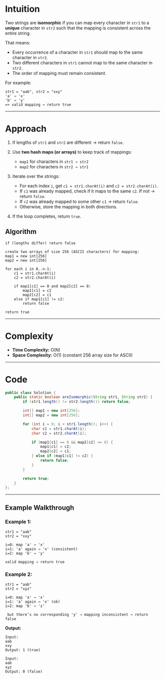 # Intuition

Two strings are **isomorphic** if you can map every character in `str1` to a **unique** character in `str2` such that the mapping is consistent across the entire string.

That means:

* Every occurrence of a character in `str1` should map to the same character in `str2`.
* Two different characters in `str1` cannot map to the same character in `str2`.
* The order of mapping must remain consistent.

For example:

```
str1 = "aab", str2 = "xxy"
'a' → 'x'
'b' → 'y'
=> valid mapping → return true
```

---

# Approach

1. If lengths of `str1` and `str2` are different → return `false`.
2. Use **two hash maps (or arrays)** to keep track of mappings:

   * `map1` for characters in `str1 → str2`
   * `map2` for characters in `str2 → str1`
3. Iterate over the strings:

   * For each index `i`, get `c1 = str1.charAt(i)` and `c2 = str2.charAt(i)`.
   * If `c1` was already mapped, check if it maps to the same `c2`.
     If not → return `false`.
   * If `c2` was already mapped to some other `c1` → return `false`.
   * Otherwise, store the mapping in both directions.
4. If the loop completes, return `true`.

## Algorithm

```text
if (lengths differ) return false

create two arrays of size 256 (ASCII characters) for mapping:
map1 = new int[256]
map2 = new int[256]

for each i in 0..n-1:
    c1 = str1.charAt(i)
    c2 = str2.charAt(i)
    
    if map1[c1] == 0 and map2[c2] == 0:
        map1[c1] = c2
        map2[c2] = c1
    else if map1[c1] != c2:
        return false

return true
```

---

# Complexity

* **Time Complexity:** O(N)
* **Space Complexity:** O(1) (constant 256 array size for ASCII)

---

# Code

```java
public class Solution {
    public static boolean areIsomorphic(String str1, String str2) {
        if (str1.length() != str2.length()) return false;

        int[] map1 = new int[256];
        int[] map2 = new int[256];

        for (int i = 0; i < str1.length(); i++) {
            char c1 = str1.charAt(i);
            char c2 = str2.charAt(i);

            if (map1[c1] == 0 && map2[c2] == 0) {
                map1[c1] = c2;
                map2[c2] = c1;
            } else if (map1[c1] != c2) {
                return false;
            }
        }

        return true;
    }
};

```

---

## Example Walkthrough

### Example 1:

```
str1 = "aab"
str2 = "xxy"

i=0: map 'a' → 'x'
i=1: 'a' again → 'x' (consistent)
i=2: map 'b' → 'y'

valid mapping → return true
```

### Example 2:

```
str1 = "aab"
str2 = "xyz"

i=0: map 'a' → 'x'
i=1: 'a' again → 'x' (ok)
i=2: map 'b' → 'z'

 but there’s no corresponding 'y' → mapping inconsistent → return false
```

**Output:**

```
Input:
aab
xxy
Output: 1 (true)

Input:
aab
xyz
Output: 0 (false)
```
